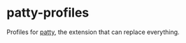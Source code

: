 # patty-profiles

Profiles for [patty](https://github.com/inktrap/patty), the extension that can replace everything.
